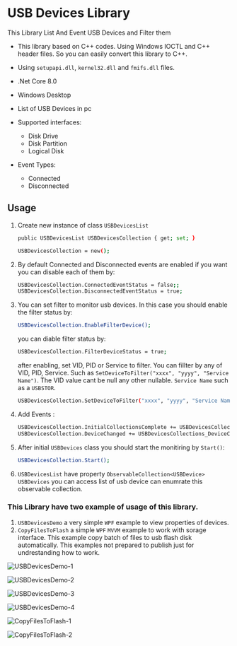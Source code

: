 # USB Devices Library
This Library List And Event USB Devices and Filter them


- This library based on C++ codes. Using Windows IOCTL and C++ header files. So you can easily convert this library to C++.
- Using `setupapi.dll`, `kernel32.dll` and `fmifs.dll` files.
- .Net Core 8.0
- Windows Desktop 
- List of USB Devices in pc
- Supported interfaces:
  - Disk Drive
  - Disk Partition
  - Logical Disk

- Event Types:
  - Connected
  - Disconnected

## Usage
 1. Create new instance of class `USBDevicesList`
    ```sh
    public USBDevicesList USBDevicesCollection { get; set; }
    ```

    ```sh
    USBDevicesCollection = new();
    ```

2. By default Connected and Disconnected events are enabled if you want you can disable each of them by:
    ```sh
   USBDevicesCollection.ConnectedEventStatus = false;;
   USBDevicesCollection.DisconnectedEventStatus = true;
   ```

3. You can set filter to monitor usb devices. In this case you should enable the filter status by: 
   ```sh
   USBDevicesCollection.EnableFilterDevice();
   ```
   you can diable filter status by:
   ```sh
   USBDevicesCollection.FilterDeviceStatus = true;
   ```
   after enabling, set VID, PID or Service to filter. You can fillter by any of VID, PID, Service. Such as `SetDeviceToFilter("xxxx", "yyyy", "Service Name")`. The VID value cant be null any other nullable. `Service Name` such as a `USBSTOR`.
   ```sh
   USBDevicesCollection.SetDeviceToFilter("xxxx", "yyyy", "Service Name");
   ```
   

4. Add Events :
   ```sh
   USBDevicesCollection.InitialCollectionsComplete += USBDevicesCollections_InitialCollectionsComplete;
   USBDevicesCollection.DeviceChanged += USBDevicesCollections_DeviceChanged;
   ```

5. After initial `USBDevices` class you should start the monitiring by `Start()`:
   ```sh
   USBDevicesCollection.Start();
   ```

6. `USBDevicesList` have property `ObservableCollection<USBDevice> USBDevices` you can access list of usb device can enumrate this observable collection.

### This Library have two example of usage of this library.

1. `USBDevicesDemo` a very simple `WPF` example to view properties of devices.
2. `CopyFilesToFlash` a simple `WPF` `MVVM` example to work with sorage interface. This example copy batch of files to usb flash disk automatically. This examples not prepared to publish just for undrestanding how to work.  

![USBDevicesDemo-1](https://github.com/bakhshipoor/USBDevices/assets/2270529/0b873117-bf46-4962-bb34-6ecd9cfd1d1d)

![USBDevicesDemo-2](https://github.com/bakhshipoor/USBDevices/assets/2270529/3c2f4b65-bc51-49db-af03-b87e48fb7605)

![USBDevicesDemo-3](https://github.com/bakhshipoor/USBDevices/assets/2270529/059dc2db-2c80-4772-a1e8-9885403dbda2)

![USBDevicesDemo-4](https://github.com/bakhshipoor/USBDevices/assets/2270529/c09e81ab-59dd-4a22-9622-dee38b414f92)

![CopyFilesToFlash-1](https://github.com/bakhshipoor/USBDevices/assets/2270529/bd04ac13-bc25-4e69-b69e-e45ce0874791)

![CopyFilesToFlash-2](https://github.com/bakhshipoor/USBDevices/assets/2270529/c9992ad0-4086-4190-814a-3577da294708)






